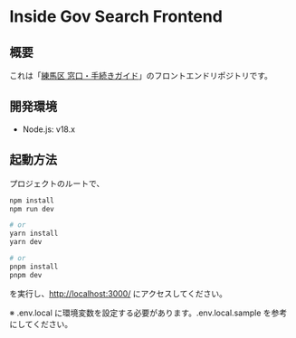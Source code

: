 # Inside Gov Search Frontend

## 概要
これは「[練馬区 窓口・手続きガイド](https://guide.code4nerima.org/)」のフロントエンドリポジトリです。


## 開発環境

- Node.js: v18.x

## 起動方法

プロジェクトのルートで、

```bash
npm install
npm run dev

# or
yarn install
yarn dev

# or
pnpm install
pnpm dev
```

を実行し、<http://localhost:3000/> にアクセスしてください。

※ .env.local に環境変数を設定する必要があります。.env.local.sample を参考にしてください。
